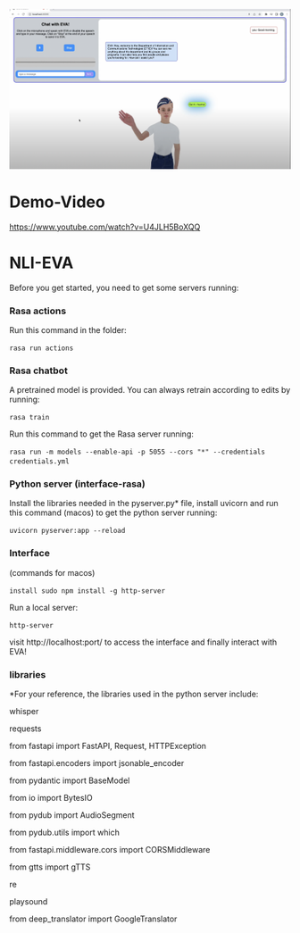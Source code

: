 ![Eva greeting](https://github.com/fenjenahwe/NLI-EVA0/blob/V2/screenshot.png "Greeting EVA")

# Demo-Video

https://www.youtube.com/watch?v=U4JLH5BoXQQ


# NLI-EVA

Before you get started, you need to get some servers running:

### Rasa actions

Run this command in the folder:

`rasa run actions`

### Rasa chatbot

A pretrained model is provided. You can always retrain according to edits by running:

`rasa train`

Run this command to get the Rasa server running:

`rasa run -m models --enable-api -p 5055 --cors "*" --credentials credentials.yml`

### Python server (interface-rasa)

Install the libraries needed in the pyserver.py* file, install uvicorn and run this command (macos) to get the python server running:

`uvicorn pyserver:app --reload`

### Interface

(commands for macos)

`install sudo npm install -g http-server`

Run a local server: 

`http-server`

visit http://localhost:port/ to access the interface and finally interact with EVA!


### libraries 

*For your reference, the libraries used in the python server include:

whisper

requests

from fastapi import FastAPI, Request, HTTPException

from fastapi.encoders import jsonable_encoder

from pydantic import BaseModel

from io import BytesIO

from pydub import AudioSegment

from pydub.utils import which

from fastapi.middleware.cors import CORSMiddleware

from gtts import gTTS

re

playsound

from deep_translator import GoogleTranslator